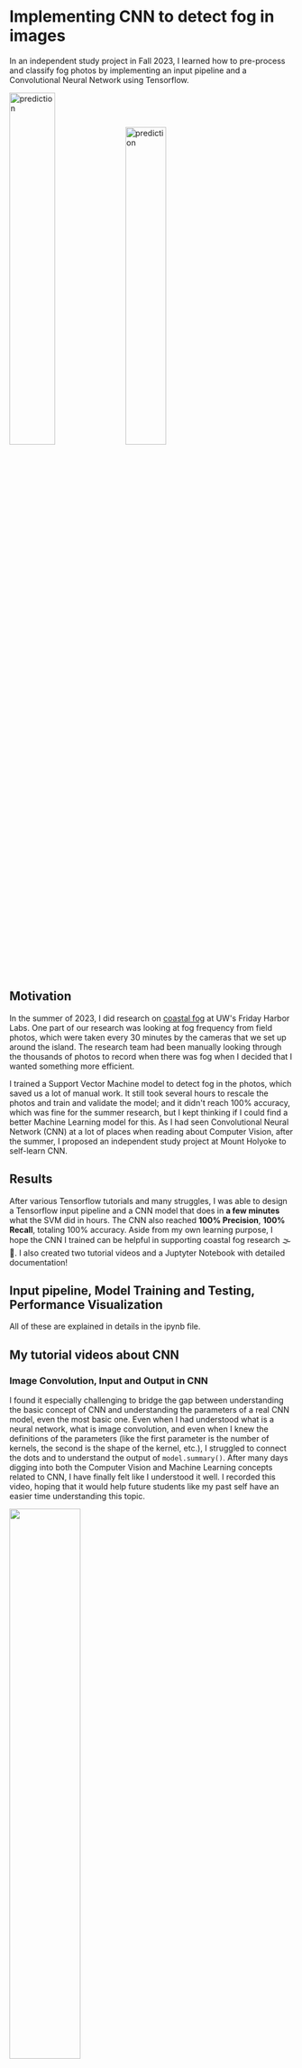 # Implementing CNN to detect fog in images

In an independent study project in Fall 2023, I learned how to pre-process and classify fog photos by implementing an input pipeline and a Convolutional Neural Network using Tensorflow.

<img width="40%" alt="prediction" src="https://github.com/autumn-yng/cnn_fog/assets/92401509/574c2884-22bb-4e45-a199-fa60d9c3b36d">

<img width="38%" alt="prediction" src="https://github.com/autumn-yng/cnn_fog/assets/92401509/c57d253a-0dfe-4e85-9753-e5115e716873">

## Motivation
In the summer of 2023, I did research on [coastal fog](https://github.com/autumn-yng/summerfog/tree/main) at UW's Friday Harbor Labs. One part of our research was looking at fog frequency from field photos, which were taken every 30 minutes by the cameras that we set up around the island. The research team had been manually looking through the thousands of photos to record when there was fog when I decided that I wanted something more efficient. 

I trained a Support Vector Machine model to detect fog in the photos, which saved us a lot of manual work. It still took several hours to rescale the photos and train and validate the model; and it didn't reach 100% accuracy, which was fine for the summer research, but I kept thinking if I could find a better Machine Learning model for this. As I had seen Convolutional Neural Network (CNN) at a lot of places when reading about Computer Vision, after the summer, I proposed an independent study project at Mount Holyoke to self-learn CNN. 

## Results
After various Tensorflow tutorials and many struggles, I was able to design a Tensorflow input pipeline and a CNN model that does in **a few minutes** what the SVM did in hours. The CNN also reached **100% Precision**, **100% Recall**, totaling 100% accuracy. Aside from my own learning purpose, I hope the CNN I trained can be helpful in supporting coastal fog research 🌫🌊. I also created two tutorial videos and a Juptyter Notebook with detailed documentation! 

## Input pipeline, Model Training and Testing, Performance Visualization
All of these are explained in details in the ipynb file.

## My tutorial videos about CNN
### Image Convolution, Input and Output in CNN
I found it especially challenging to bridge the gap between understanding the basic concept of CNN and understanding the parameters of a real CNN model, even the most basic one. Even when I had understood what is a neural network, what is image convolution, and even when I knew the definitions of the parameters (like the first parameter is the number of kernels, the second is the shape of the kernel, etc.), I struggled to connect the dots and to understand the output of `model.summary()`. After many days digging into both the Computer Vision and Machine Learning concepts related to CNN, I have finally felt like I understood it well. I recorded this video, hoping that it would help future students like my past self have an easier time understanding this topic.

[<img width="50%" src="https://github.com/autumn-yng/cnn_fog/assets/92401509/f5642e9c-0ecc-4dac-8c5b-e8771ec46d9a">](https://youtu.be/XELqHT8wkvg?si=obOYN3964Z6IC4-e)

### Parameters in CNN
[<img width="50%" src="https://github.com/autumn-yng/cnn_fog/assets/92401509/64214071-5820-49f7-b324-bde00e32306f">](https://youtu.be/nHYKOQ9-YZI?si=5AGJocq47gZMWUCG)

## Acknowledgement
I am very thankful for
- Professor Alyx Burns, the mentor who had helped me reflect on my progress and given me advice on my plan during our consistent weekly meeting throughout the semester.
- Professor Melody Su, the professor who had taught me Computer Vision and spared time to discuss with me all questions I had about Machine Learning.

## Resources
These resources have been particularly helpful for me during the semester:
- Nicholas Rennotte's [CNN tutorial](https://youtu.be/jztwpsIzEGc?si=9XTNDnWZUwyz8kMa)
- Lawrence Moroney's [Machine Learning, Computer Vision, and CNN course](https://developers.google.com/codelabs/tensorflow-4-cnns#0)

